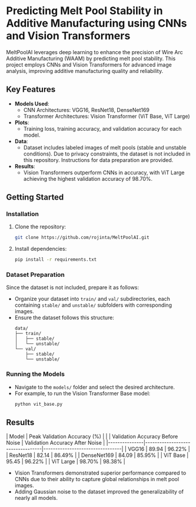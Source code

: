 # Predicting Melt Pool Stability in Additive Manufacturing using CNNs and Vision Transformers

MeltPoolAI leverages deep learning to enhance the precision of Wire Arc Additive Manufacturing (WAAM) by predicting melt pool stability. This project employs CNNs and Vision Transformers for advanced image analysis, improving additive manufacturing quality and reliability.

## Key Features
- **Models Used**:
  - CNN Architectures: VGG16, ResNet18, DenseNet169
  - Transformer Architectures: Vision Transformer (ViT Base, ViT Large)
- **Plots**:
  - Training loss, training accuracy, and validation accuracy for each model.
- **Data**:
  - Dataset includes labeled images of melt pools (stable and unstable conditions). Due to privacy constraints, the dataset is not included in this repository. Instructions for data preparation are provided.
- **Results**:
  - Vision Transformers outperform CNNs in accuracy, with ViT Large achieving the highest validation accuracy of 98.70%.

## Getting Started

### Installation
1. Clone the repository:
   ```bash
   git clone https://github.com/rojinta/MeltPoolAI.git
   ```
2. Install dependencies:
   ```bash
   pip install -r requirements.txt
   ```

### Dataset Preparation
Since the dataset is not included, prepare it as follows:
- Organize your dataset into `train/` and `val/` subdirectories, each containing `stable/` and `unstable/` subfolders with corresponding images.
- Ensure the dataset follows this structure:
   ```
   data/
   ├── train/
   │   ├── stable/
   │   └── unstable/
   └── val/
       ├── stable/
       └── unstable/
   ```

### Running the Models
- Navigate to the `models/` folder and select the desired architecture.
- For example, to run the Vision Transformer Base model:
   ```bash
   python vit_base.py
   ```

## Results

| Model         | Peak Validation Accuracy (%)                                       |
|               | Validation Accuracy Before Noise | Validation Accuracy After Noise |
|---------------|----------------------------------|---------------------------------|
| VGG16         | 89.94                            | 96.22%                          |
| ResNet18      | 82.14                            | 86.49%                          |
| DenseNet169   | 84.09                            | 85.95%                          |
| ViT Base      | 95.45                            | 96.22%                          |
| ViT Large     | 98.70%                           | 98.38%                          |

- Vision Transformers demonstrated superior performance compared to CNNs due to their ability to capture global relationships in melt pool images.
- Adding Gaussian noise to the dataset improved the generalizability of nearly all models.

